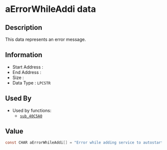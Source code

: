 # aErrorWhileAddi data

## Description

This data represents an error message.

## Information

* Start Address : 
* End Address : 
* Size : 
* Data Type : `LPCSTR`

## Used By

* Used by functions:
  * [`sub_40C5A0`](sub_40C5A0.md)

## Value

```c
const CHAR aErrorWhileAddi[] = "Error while adding service to autostart";
```

